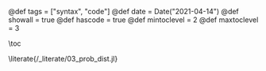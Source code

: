 @def tags = ["syntax", "code"]
@def date = Date("2021-04-14")
@def showall = true
@def hascode = true
@def mintoclevel = 2
@def maxtoclevel = 3

\toc

\literate{/_literate/03_prob_dist.jl}
